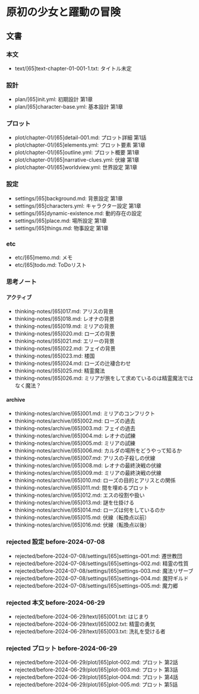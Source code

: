# 原初の少女と躍動の冒険
## 文書
### 本文
- text/[65]text-chapter-01-001-1.txt: タイトル未定


### 設計
- plan/[65]init.yml:           初期設計 第1章
- plan/[65]character-base.yml: 基本設計 第1章


### プロット
- plot/chapter-01/[65]detail-001.md:       プロット詳細 第1話
- plot/chapter-01/[65]elements.yml:        プロット要素 第1章
- plot/chapter-01/[65]outline.yml:         プロット概要 第1章
- plot/chapter-01/[65]narrative-clues.yml: 伏線 第1章
- plot/chapter-01/[65]worldview.yml:       世界設定 第1章


### 設定
- settings/[65]background.md:        背景設定 第1章
- settings/[65]characters.yml:       キャラクター設定 第1章
- settings/[65]dynamic-existence.md: 動的存在の設定
- settings/[65]place.md:             場所設定 第1章
- settings/[65]things.md:            物事設定 第1章


### etc
- etc/[65]memo.md: メモ
- etc/[65]todo.md: ToDoリスト


### 思考ノート
#### アクティブ
- thinking-notes/[65]017.md: アリスの背景
- thinking-notes/[65]018.md: レオナの背景
- thinking-notes/[65]019.md: ミリアの背景
- thinking-notes/[65]020.md: ローズの背景
- thinking-notes/[65]021.md: エリーの背景
- thinking-notes/[65]022.md: フェイの背景
- thinking-notes/[65]023.md: 楼国
- thinking-notes/[65]024.md: ローズの辻褄合わせ
- thinking-notes/[65]025.md: 精霊魔法
- thinking-notes/[65]026.md: ミリアが旅をして求めているのは精霊魔法ではなく魔法？


#### archive
- thinking-notes/archive/[65]001.md: ミリアのコンフリクト
- thinking-notes/archive/[65]002.md: ローズの過去
- thinking-notes/archive/[65]003.md: フェイの過去
- thinking-notes/archive/[65]004.md: レオナの試練
- thinking-notes/archive/[65]005.md: ミリアの試練
- thinking-notes/archive/[65]006.md: カルダの場所をどうやって知るか
- thinking-notes/archive/[65]007.md: アリスの子殺しの伏線
- thinking-notes/archive/[65]008.md: レオナの最終決戦の伏線
- thinking-notes/archive/[65]009.md: ミリアの最終決戦の伏線
- thinking-notes/archive/[65]010.md: ローズの目的とアリスとの関係
- thinking-notes/archive/[65]011.md: 間を埋めるプロット
- thinking-notes/archive/[65]012.md: エスの役割や扱い
- thinking-notes/archive/[65]013.md: 謎を仕掛ける
- thinking-notes/archive/[65]014.md: ローズは何をしているのか
- thinking-notes/archive/[65]015.md: 伏線（転換点以前）
- thinking-notes/archive/[65]016.md: 伏線（転換点以後）


### rejected 設定 before-2024-07-08
- rejected/before-2024-07-08/settings/[65]settings-001.md: 遷世教団
- rejected/before-2024-07-08/settings/[65]settings-002.md: 精霊の性質
- rejected/before-2024-07-08/settings/[65]settings-003.md: 魔法リザーブ
- rejected/before-2024-07-08/settings/[65]settings-004.md: 魔狩ギルド
- rejected/before-2024-07-08/settings/[65]settings-005.md: 魔力郷


### rejected 本文 before-2024-06-29
- rejected/before-2024-06-29/text/[65]001.txt: はじまり
- rejected/before-2024-06-29/text/[65]002.txt: 精霊の勇気
- rejected/before-2024-06-29/text/[65]003.txt: 洗礼を受ける者


### rejected プロット before-2024-06-29
- rejected/before-2024-06-29/plot/[65]plot-002.md: プロット 第2話
- rejected/before-2024-06-29/plot/[65]plot-003.md: プロット 第3話
- rejected/before-2024-06-29/plot/[65]plot-004.md: プロット 第4話
- rejected/before-2024-06-29/plot/[65]plot-005.md: プロット 第5話
